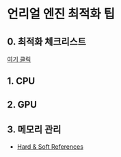 # 언리얼 엔진 최적화 팁

## 0. 최적화 체크리스트 
[여기 클릭](Optimization%20Tips/언리얼%20최적화%20체크리스트.md)

## 1. CPU

## 2. GPU 

## 3. 메모리 관리
- [Hard & Soft References](Optimization%20Tips/03_메모리/Hard%20and%20Soft%20Pointers.md)


